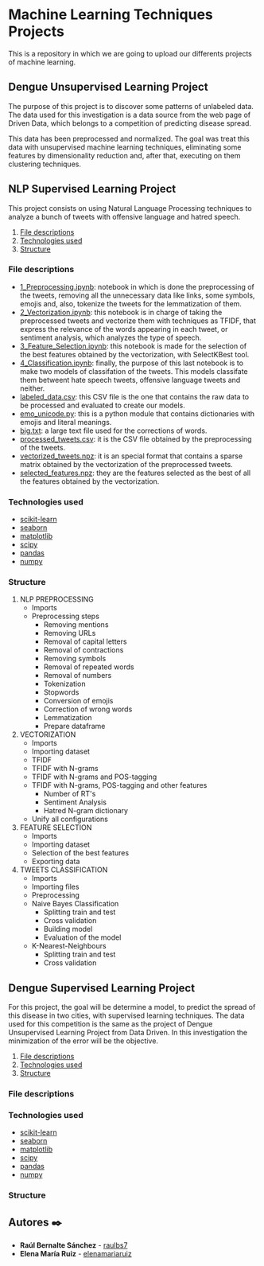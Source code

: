 # Machine Learning Techniques Projects
This is a repository in which we are going to upload our differents projects of machine learning.

## Dengue Unsupervised Learning Project

The purpose of this project is to discover some patterns of unlabeled data. The data used for this investigation is a data source from the web page of Driven Data, which belongs to a competition of predicting disease spread.

This data has been preprocessed and normalized. The goal was treat this data with unsupervised machine learning techniques, eliminating some features by dimensionality reduction and, after that, executing on them clustering techniques.

## NLP Supervised Learning Project 

This project consists on using Natural Language Processing techniques to analyze a bunch of tweets with offensive language and hatred speech.

1. [ File descriptions ](#desc)
2. [ Technologies used ](#usage)
3. [ Structure ](#structure)


<a name="desc"></a>
### **File descriptions**

* [1_Preprocessing.ipynb](NLP_Supervised_Project/1_Preprocessing.ipynb): notebook in which is done the preprocessing of the tweets, removing all the unnecessary data like links, some symbols, emojis and, also, tokenize the tweets for the lemmatization of them.
* [2_Vectorization.ipynb](NLP_Supervised_Project/2_Vectorization.ipynb): this notebook is in charge of taking the preprocessed tweets and vectorize them with techniques as TFIDF, that express the relevance of the words appearing in each tweet, or sentiment analysis, which analyzes the type of speech.
* [3_Feature_Selection.ipynb](NLP_Supervised_Project/3_Feature_Selection.ipynb): this notebook is made for the selection of the best features obtained by the vectorization, with SelectKBest tool.
* [4_Classification.ipynb](NLP_Supervised_Project/4_Classification.ipynb): finally, the purpose of this last notebook is to make two models of classifation of the tweets. This models classifate them betweent hate speech tweets, offensive language tweets and neither.
* [labeled_data.csv](NLP_Supervised_Project/res/labeled_data.csv): this CSV file is the one that contains the raw data to be processed and evaluated to create our models.
* [emo_unicode.py](NLP_Supervised_Project/res/emo_unicode.py): this is a python module that contains dictionaries with emojis and literal meanings.
* [big.txt](NLP_Supervised_Project/res/big.txt): a large text file used for the corrections of words.
* [processed_tweets.csv](NLP_Supervised_Project/res/processed_tweets.csv): it is the CSV file obtained by the preprocessing of the tweets.
* [vectorized_tweets.npz](NLP_Supervised_Project/res/vectorized_tweets.npz): it is an special format that contains a sparse matrix obtained by the vectorization of the preprocessed tweets.
* [selected_features.npz](NLP_Supervised_Project/res/selected_features.npz): they are the features selected as the best of all the features obtained by the vectorization.

<a name="usage"></a>
### **Technologies used**

* [scikit-learn](https://scikit-learn.org/stable/index.html)
* [seaborn](https://seaborn.pydata.org)
* [matplotlib](https://matplotlib.org)
* [scipy](https://www.scipy.org)
* [pandas](https://pandas.pydata.org)
* [numpy](https://numpy.org)

<a name="structure"></a>
### **Structure**

1. NLP PREPROCESSING
    * Imports
    * Preprocessing steps 
        * Removing mentions
        * Removing URLs
        * Removal of capital letters
        * Removal of contractions
        * Removing symbols
        * Removal of repeated words
        * Removal of numbers
        * Tokenization
        * Stopwords
        * Conversion of emojis
        * Correction of wrong words
        * Lemmatization
        * Prepare dataframe
2. VECTORIZATION
    * Imports
    * Importing dataset
    * TFIDF
    * TFIDF with N-grams
    * TFIDF with N-grams and POS-tagging
    * TFIDF with N-grams, POS-tagging and other features
        * Number of RT's
        * Sentiment Analysis
        * Hatred N-gram dictionary
    * Unify all configurations
3. FEATURE SELECTION
    * Imports
    * Importing dataset
    * Selection of the best features
    * Exporting data
4. TWEETS CLASSIFICATION
    * Imports
    * Importing files
    * Preprocessing
    * Naive Bayes Classification
        * Splitting train and test
        * Cross validation
        * Building model
        * Evaluation of the model
    * K-Nearest-Neighbours
        * Splitting train and test
        * Cross validation

## Dengue Supervised Learning Project 

For this project, the goal will be determine a model, to predict the spread of this disease in two cities, with supervised learning techniques. The data used for this competition is the same as the project of Dengue Unsupervised Learning Project from Data Driven. In this investigation the minimization of the error will be the objective.

1. [ File descriptions ](#desc)
2. [ Technologies used ](#usage)
3. [ Structure ](#structure)


<a name="desc"></a>
### **File descriptions**

<a name="usage"></a>
### **Technologies used**

* [scikit-learn](https://scikit-learn.org/stable/index.html)
* [seaborn](https://seaborn.pydata.org)
* [matplotlib](https://matplotlib.org)
* [scipy](https://www.scipy.org)
* [pandas](https://pandas.pydata.org)
* [numpy](https://numpy.org)

<a name="structure"></a>
### **Structure**

## Autores ✒️

* **Raúl Bernalte Sánchez** - [raulbs7](https://github.com/raulbs7)
* **Elena María Ruiz**  - [elenamariaruiz](https://github.com/elenamariaruiz)